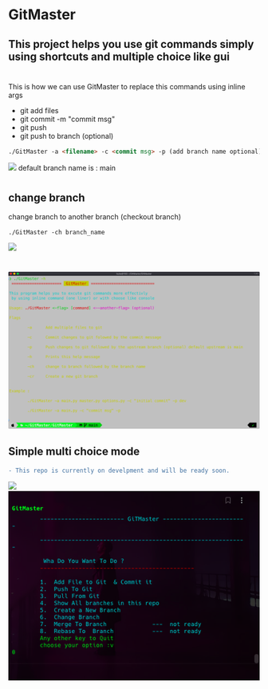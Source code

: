 # GitMaster

## This project helps you use git commands simply using shortcuts and multiple choice like gui

#

<!-- ```diff
- This repo is currently on develpment and will be ready soon.
=======
<!-- 
```diff
- This repo is currently on develpment only MVP.

``` -->

This is how we can use GitMaster to replace this commands using inline args

-   git add files
-   git commit -m "commit msg"
-   git push
-   git push to branch (optional)

```html
./GitMaster -a <filename> -c <commit msg> -p (add branch name optional)
```
<img src="/Doc/img/img.png" />
default branch name is : main


# 

## change branch
change branch to another branch (checkout branch)
```
./GitMaster -ch branch_name
```
<img src="/Doc/img/branch.png">

#

<img src="/Doc/img/help.png"/>

## Simple multi choice mode
```diff
- This repo is currently on develpment and will be ready soon.
```
<img src="/Doc/img/loading.png" />

<img src="/Doc/img/main.png" />
